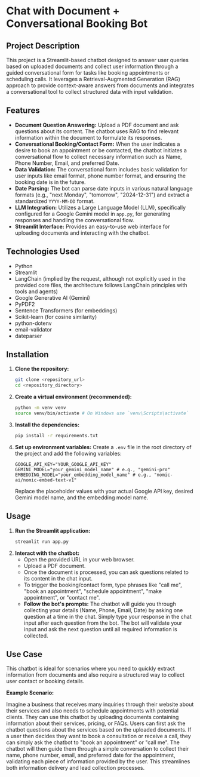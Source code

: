 # Chat with Document + Conversational Booking Bot

## Project Description

This project is a Streamlit-based chatbot designed to answer user queries based on uploaded documents and collect user information through a guided conversational form for tasks like booking appointments or scheduling calls. It leverages a Retrieval-Augmented Generation (RAG) approach to provide context-aware answers from documents and integrates a conversational tool to collect structured data with input validation.

## Features

*   **Document Question Answering:** Upload a PDF document and ask questions about its content. The chatbot uses RAG to find relevant information within the document to formulate its responses.
*   **Conversational Booking/Contact Form:** When the user indicates a desire to book an appointment or be contacted, the chatbot initiates a conversational flow to collect necessary information such as Name, Phone Number, Email, and preferred Date.
*   **Data Validation:** The conversational form includes basic validation for user inputs like email format, phone number format, and ensuring the booking date is in the future.
*   **Date Parsing:** The bot can parse date inputs in various natural language formats (e.g., "next Monday", "tomorrow", "2024-12-31") and extract a standardized `YYYY-MM-DD` format.
*   **LLM Integration:** Utilizes a Large Language Model (LLM), specifically configured for a Google Gemini model in `app.py`, for generating responses and handling the conversational flow.
*   **Streamlit Interface:** Provides an easy-to-use web interface for uploading documents and interacting with the chatbot.

## Technologies Used

*   Python
*   Streamlit
*   LangChain (implied by the request, although not explicitly used in the provided core files, the architecture follows LangChain principles with tools and agents)
*   Google Generative AI (Gemini)
*   PyPDF2
*   Sentence Transformers (for embeddings)
*   Scikit-learn (for cosine similarity)
*   python-dotenv
*   email-validator
*   dateparser

## Installation

1.  **Clone the repository:**
    ```bash
    git clone <repository_url>
    cd <repository_directory>
    ```
2.  **Create a virtual environment (recommended):**
    ```bash
    python -m venv venv
    source venv/bin/activate # On Windows use `venv\Scripts\activate`
    ```
3.  **Install the dependencies:**
    ```bash
    pip install -r requirements.txt
    ```
4.  **Set up environment variables:**
    Create a `.env` file in the root directory of the project and add the following variables:
    ```env
    GOOGLE_API_KEY="YOUR_GOOGLE_API_KEY"
    GEMINI_MODEL="your_gemini_model_name" # e.g., "gemini-pro"
    EMBEDDING_MODEL="your_embedding_model_name" # e.g., "nomic-ai/nomic-embed-text-v1"
    ```
    Replace the placeholder values with your actual Google API key, desired Gemini model name, and the embedding model name.

## Usage

1.  **Run the Streamlit application:**
    ```bash
    streamlit run app.py
    ```
2.  **Interact with the chatbot:**
    *   Open the provided URL in your web browser.
    *   Upload a PDF document.
    *   Once the document is processed, you can ask questions related to its content in the chat input.
    *   To trigger the booking/contact form, type phrases like "call me", "book an appointment", "schedule appointment", "make appointment", or "contact me".
    *   **Follow the bot's prompts:** The chatbot will guide you through collecting your details (Name, Phone, Email, Date) by asking one question at a time in the chat. Simply type your response in the chat input after each question from the bot. The bot will validate your input and ask the next question until all required information is collected.

## Use Case

This chatbot is ideal for scenarios where you need to quickly extract information from documents and also require a structured way to collect user contact or booking details.

**Example Scenario:**

Imagine a business that receives many inquiries through their website about their services and also needs to schedule appointments with potential clients. They can use this chatbot by uploading documents containing information about their services, pricing, or FAQs. Users can first ask the chatbot questions about the services based on the uploaded documents. If a user then decides they want to book a consultation or receive a call, they can simply ask the chatbot to "book an appointment" or "call me". The chatbot will then guide them through a simple conversation to collect their name, phone number, email, and preferred date for the appointment, validating each piece of information provided by the user. This streamlines both information delivery and lead collection processes.